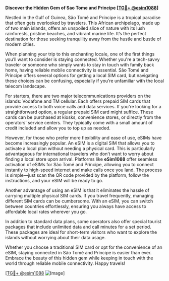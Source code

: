 **Discover the Hidden Gem of Sao Tome and Principe [[TG💪+ @esim1088](https://t.me/s/esim1088)]**

Nestled in the Gulf of Guinea, São Tomé and Príncipe is a tropical paradise that often gets overlooked by travelers. This African archipelago, made up of two main islands, offers an unspoiled slice of nature with its lush rainforests, pristine beaches, and vibrant marine life. It’s the perfect destination for those seeking tranquility away from the hustle and bustle of modern cities.

When planning your trip to this enchanting locale, one of the first things you’ll want to consider is staying connected. Whether you're a tech-savvy traveler or someone who simply wants to stay in touch with family back home, having reliable mobile connectivity is essential. São Tomé and Príncipe offers several options for getting a local SIM card, but navigating these choices can be confusing, especially if you’re unfamiliar with the local telecom landscape.

For starters, there are two major telecommunications providers on the islands: Vodafone and TM cellular. Each offers prepaid SIM cards that provide access to both voice calls and data services. If you're looking for a straightforward option, a regular prepaid SIM card might suffice. These cards can be purchased at kiosks, convenience stores, or directly from the operators’ service centers. They typically come with a small amount of credit included and allow you to top up as needed.

However, for those who prefer more flexibility and ease of use, eSIMs have become increasingly popular. An eSIM is a digital SIM that allows you to activate a local plan without needing a physical card. This is particularly advantageous for international travelers who don’t want to worry about finding a local store upon arrival. Platforms like **eSim1088** offer seamless activation of eSIMs for São Tomé and Príncipe, allowing you to connect instantly to high-speed internet and make calls once you land. The process is simple—just scan the QR code provided by the platform, follow the instructions, and your eSIM will be ready to go.

Another advantage of using an eSIM is that it eliminates the hassle of carrying multiple physical SIM cards. If you travel frequently, managing different SIM cards can be cumbersome. With an eSIM, you can switch between countries effortlessly, ensuring you always have access to affordable local rates wherever you go.

In addition to standard data plans, some operators also offer special tourist packages that include unlimited data and call minutes for a set period. These packages are ideal for short-term visitors who want to explore the islands without worrying about their data usage.

Whether you choose a traditional SIM card or opt for the convenience of an eSIM, staying connected in São Tomé and Príncipe is easier than ever. Embrace the beauty of this hidden gem while keeping in touch with the world through reliable mobile connectivity. Happy travels!

[[TG💪+ @esim1088](https://t.me/s/esim1088) ![Image](https://i.postimg.cc/Y0z9fWf4/image.png)]